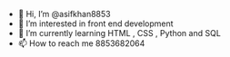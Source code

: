 - 👋 Hi, I’m @asifkhan8853
- 👀 I’m interested in front end development
- 🌱 I’m currently learning HTML , CSS , Python and SQL 
- 📫 How to reach me 8853682064

<!---
asifkhan8853/asifkhan8853 is a ✨ special ✨ repository because its `README.md` (this file) appears on your GitHub profile.
You can click the Preview link to take a look at your changes.
--->
